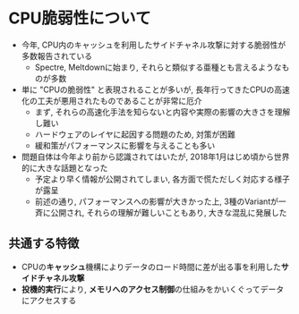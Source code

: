 # CPU脆弱性について

* 今年, CPU内のキャッシュを利用したサイドチャネル攻撃に対する脆弱性が多数報告されている
    * Spectre, Meltdownに始まり, それらと類似する亜種とも言えるようなものが多数
* 単に "CPUの脆弱性" と表現されることが多いが, 長年行ってきたCPUの高速化の工夫が悪用されたものであることが非常に厄介
    * まず, それらの高速化手法を知らないと内容や実際の影響の大きさを理解し難い
    * ハードウェアのレイヤに起因する問題のため, 対策が困難
    * 緩和策がパフォーマンスに影響を与えることも多い
* 問題自体は今年より前から認識されてはいたが, 2018年1月はじめ頃から世界的に大きな話題となった
    * 予定より早く情報が公開されてしまい, 各方面で慌ただしく対応する様子が露呈
    * 前述の通り, パフォーマンスへの影響が大きかった上, 3種のVariantが一斉に公開され, それらの理解が難しいこともあり, 大きな混乱に発展した

## 共通する特徴

* CPUの**キャッシュ**機構によりデータのロード時間に差が出る事を利用した**サイドチャネル攻撃**
* **投機的実行**により, **メモリへのアクセス制御**の仕組みをかいくぐってデータにアクセスする
